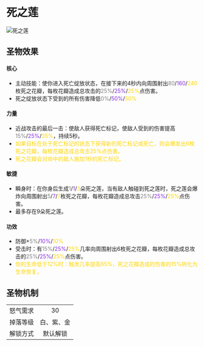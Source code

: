 # 死之莲

![死之莲](死之莲.png)

## 圣物效果

#### **核心**  

- 主动技能：使你进入死亡绽放状态，在接下来的4秒内向周围射出<font color=gray>80</font>/<font color=BlueViolet>160</font>/<font color=gold>240</font>枚死之花瓣，每枚花瓣造成总攻击的<font color=gray>25%</font>/<font color=BlueViolet>25%</font>/<font color=gold>25%</font>点伤害。
- 死之绽放状态下受到的所有伤害降低<font color=gray>0%</font>/<font color=BlueViolet>50%</font>/<font color=gold>50%</font>

#### **力量** 

- 近战攻击的最后一击：使敌人获得死亡标记，使敌人受到的伤害提高<font color=gray>15%</font>/<font color=BlueViolet>25%</font>/<font color=gold>35%</font>，持续5秒。
- <font color=gold>如果目标在处于死亡标记的状态下获得新的死亡标记或死亡，则会爆发出6枚死之花瓣，每枚花瓣造成总攻击25%点伤害。</font>
- <font color=gold>死之花瓣会对命中的敌人施加1秒的死亡标记。</font>

#### **敏捷**

- 瞬身时：在你身后生成<font color=gray>1</font>/<font color=BlueViolet>1</font>/<font color=gold>3</font>朵死之莲，当有敌人触碰到死之莲时，死之莲会爆炸向周围射出<font color=gray>5</font>/<font color=BlueViolet>7</font>/<font color=gold>7</font>枚死之花瓣，每枚花瓣造成总攻击<font color=gray>25%</font>/<font color=BlueViolet>25%</font>/<font color=gold>25%</font>点伤害。
- 最多存在9朵死之莲。

#### **功效**

- 防御+<font color=gray>5%</font>/<font color=BlueViolet>10%</font>/<font color=gold>10%</font>
- 受击时：有<font color=gray>15%</font>/<font color=BlueViolet>25%</font>/<font color=gold>25%</font>几率向周围射出6枚死之花瓣，每枚花瓣造成总攻击的<font color=gray>25%</font>/<font color=BlueViolet>25%</font>/<font color=gold>25%</font>点伤害。
- <font color=gold>你的生命低于12%时：触发几率提高65%，死之花瓣造成的伤害的15%转化为生命恢复。</font>

## 圣物机制
|||
| :----: | :----: |
|怒气需求|30|
|掉落等级|白、紫、金|
|解锁方式|默认解锁|

